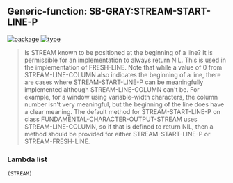 ## Generic-function: SB-GRAY:STREAM-START-LINE-P
[![package](https://img.shields.io/badge/Package-SB--GRAY-5f9ea0.svg?style=social&colorA=999999)](../) [![type](https://img.shields.io/badge/Type-Generic--Function-5f9ea0.svg?style=social&colorA=999999)](../#generic-function) 

> Is STREAM known to be positioned at the beginning of a line?
> It is permissible for an implementation to always return
> NIL. This is used in the implementation of FRESH-LINE. Note that
> while a value of 0 from STREAM-LINE-COLUMN also indicates the
> beginning of a line, there are cases where STREAM-START-LINE-P can be
> meaningfully implemented although STREAM-LINE-COLUMN can't be. For
> example, for a window using variable-width characters, the column
> number isn't very meaningful, but the beginning of the line does have
> a clear meaning. The default method for STREAM-START-LINE-P on class
> FUNDAMENTAL-CHARACTER-OUTPUT-STREAM uses STREAM-LINE-COLUMN, so if
> that is defined to return NIL, then a method should be provided for
> either STREAM-START-LINE-P or STREAM-FRESH-LINE.

### Lambda list
```
(STREAM)
```
